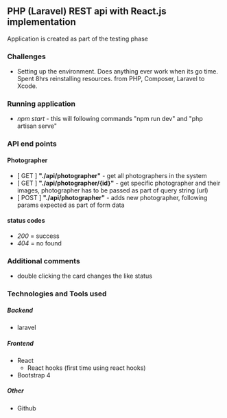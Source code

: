 
## PHP (Laravel) REST api with React.js implementation

Application is created as part of the testing phase

### Challenges
- Setting up the environment. Does anything ever work when its go time. Spent 8hrs reinstalling resources. from PHP, Composer, Laravel to Xcode.

### Running application

- *npm start* - this will following commands "npm run dev" and "php artisan serve"

### API end points
#### Photographer

 - [ GET ] **"./api/photographer"** - get all photographers in the system
 - [ GET ] **"./api/photographer/{id}"** - get specific photographer and their images, photographer has to be passed as part of query string (url)
 - [ POST ] **"./api/photographer"** - adds new photographer, following params expected as part of form data
 
 #### status codes
 - *200* = success
 - *404* = no found
 
 ### Additional comments
 - double clicking the card changes the like status
 
 ### Technologies and Tools used
 
 ##### Backend
 - laravel
 
 ##### Frontend
 - React
    - React hooks (first time using react hooks)
 - Bootstrap 4
 
 ##### Other
 - Github